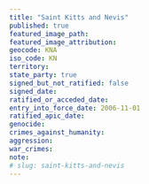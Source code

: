 ```yaml
---
title: "Saint Kitts and Nevis"
published: true
featured_image_path:
featured_image_attribution:
geocode: KNA
iso_code: KN
territory:
state_party: true
signed_but_not_ratified: false
signed_date:
ratified_or_acceded_date:
entry_into_force_date: 2006-11-01
ratified_apic_date:
genocide:
crimes_against_humanity:
aggression:
war_crimes:
note:
# slug: saint-kitts-and-nevis
---
```

